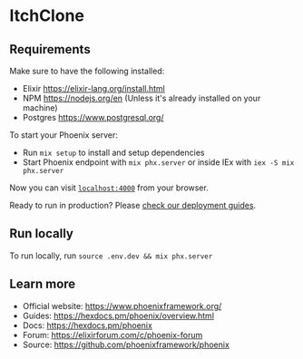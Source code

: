 # ItchClone

## Requirements

Make sure to have the following installed:
  * Elixir https://elixir-lang.org/install.html
  * NPM https://nodejs.org/en (Unless it's already installed on your machine)
  * Postgres https://www.postgresql.org/

To start your Phoenix server:

  * Run `mix setup` to install and setup dependencies
  * Start Phoenix endpoint with `mix phx.server` or inside IEx with `iex -S mix phx.server`

Now you can visit [`localhost:4000`](http://localhost:4000) from your browser.

Ready to run in production? Please [check our deployment guides](https://hexdocs.pm/phoenix/deployment.html).

## Run locally

To run locally, run `source .env.dev && mix phx.server`

## Learn more

  * Official website: https://www.phoenixframework.org/
  * Guides: https://hexdocs.pm/phoenix/overview.html
  * Docs: https://hexdocs.pm/phoenix
  * Forum: https://elixirforum.com/c/phoenix-forum
  * Source: https://github.com/phoenixframework/phoenix
